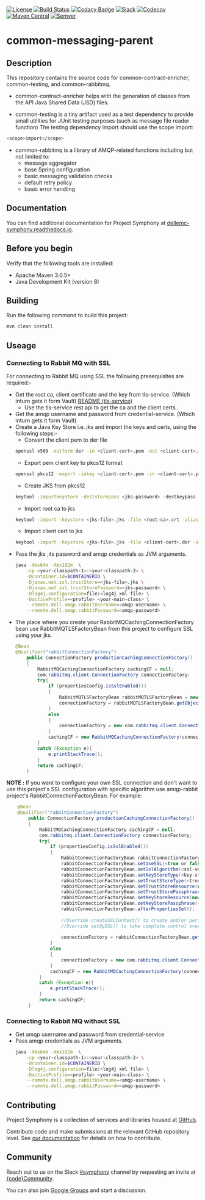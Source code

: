 [![License](https://img.shields.io/badge/License-EPL%201.0-red.svg)](https://opensource.org/licenses/EPL-1.0)
[![Build Status](https://travis-ci.org/dellemc-symphony/common-messaging-parent.svg?branch=master)](https://travis-ci.org/dellemc-symphony/common-messaging-parent)
[![Codacy Badge](https://api.codacy.com/project/badge/Grade/75f9e97ba3a746d9bb0d0a9804aaed92)](https://www.codacy.com/app/chamap1/common-messaging-parent?utm_source=github.com&utm_medium=referral&utm_content=dellemc-symphony/common-messaging-parent&utm_campaign=badger)
[![Slack](http://slack.yourdomain.com/badge.svg)](https://codecommunity.slack.com/messages/symphony)
[![Codecov](https://img.shields.io/codecov/c/github/dellemc-symphony/common-messaging-parent.svg)](https://codecov.io/gh/dellemc-symphony/common-messaging-parent)
[![Maven Central](https://maven-badges.herokuapp.com/maven-central/com.dell.cpsd/common-messaging-parent/badge.svg)](https://maven-badges.herokuapp.com/maven-central/com.dell.cpsd/common-messaging-parent)
[![Semver](http://img.shields.io/SemVer/2.0.0.png)](http://semver.org/spec/v2.0.0.html)

# common-messaging-parent

## Description

This repository contains the source code for common-contract-enricher, common-testing, and common-rabbitmq.

* common-contract-enricher helps with the generation of classes from the API Java Shared Data (JSD) files.

* common-testing is a tiny artifact used as a test dependency to provide small utilities for JUnit testing purposes (such as message file reader function)
The testing dependency import should use the scope import:
```bash
<scope>import</scope>
```

* common-rabbitmq is a library of AMQP-related functions including but not limited to:
  * message aggregator
  * base Spring configuration
  * basic messaging validation checks
  * default retry policy
  * basic error handling

## Documentation
You can find additional documentation for Project Symphony at [dellemc-symphony.readthedocs.io](https://dellemc-symphony.readthedocs.io).

## Before you begin
Verify that the following tools are installed:

* Apache Maven 3.0.5+
* Java Development Kit (version 8)

## Building
Run the following command to build this project:
```bash
mvn clean install
```
## Useage

### Connecting to Rabbit MQ with SSL

For connecting to Rabbit MQ using SSL the following presequisites are required:-

* Get the root ca, client certificate and the key from tls-service. (Which inturn gets it form Vault) [README (tls-service)](https://github.com/dellemc-symphony/tls-service-parent/blob/refactor-wip/README.md)
    * Use the tls-service rest api to get the ca and the client certs.
* Get the amqp username and password from credential-service. (Which inturn gets it form Vault)
* Create a Java Key Store i.e. jks and import the keys and certs, using the following steps:-
    * Convert the client pem to der file 
    ```bash
    openssl x509 -outform der -in <client-cert>.pem -out <client-cert>.der
    ```
    * Export pem client key to pkcs12 format
    ```bash
    openssl pkcs12 -export -inkey <client-cert>.pem -in <client-cert>.pem -chain -CAfile <root-ca>.crt -out <pkcs12-file>.p12 -password pass:<pkcs12-password>
    ```
    * Create JKS from pkcs12
    ```bash
    keytool -importkeystore -deststorepass <jks-password> -destkeypass <jks-password> -destkeystore <jks-file>.jks -srckeystore <pkcs12-file>.p12 -srcstoretype PKCS12 -srcstorepass <pkcs12-password>
    ```
    * Import root ca to jks
    ```bash
    keytool -import -keystore <jks-file>.jks -file <root-ca>.crt -alias cpsd.root.ca -storepass <jks-password> -noprompt
    ```
    * Import client cert to jks
    ```bash
    keytool -import -keystore <jks-file>.jks -file <client-cert>.der -alias cpsd.intermideate.ca -storepass <jks-password> -noprompt
    ```
* Pass the jks ,its password and amqp credentials as JVM arguments.
    ```bash
    java -Xms64m -Xmx192m  \
        -cp <your-classpath-1>:<your-classpath-2> \
        -Dcontainer.id=$CONTAINERID \
        -Djavax.net.ssl.trustStore=<jks-file>.jks \
        -Djavax.net.ssl.trustStorePassword=<jks-password> \
        -Dlog4j.configuration=file:<log4j xml file> \
        -DactiveProfile=<profile> <your-main-class> \
        --remote.dell.amqp.rabbitUsername=<amqp-username> \
        --remote.dell.amqp.rabbitPassword=<amqp-password>
    ```
* The place where you create your RabbitMQCachingConnectionFactory bean use RabbitMQTLSFactoryBean from this project to configure SSL using your jks.
    ```java
    @Bean
    @Qualifier("rabbitConnectionFactory")
        public ConnectionFactory productionCachingConnectionFactory()
        {
            RabbitMQCachingConnectionFactory cachingCF = null;
            com.rabbitmq.client.ConnectionFactory connectionFactory;
            try{
                if (propertiesConfig.isSslEnabled())
                {
                    RabbitMQTLSFactoryBean rabbitMQTLSFactoryBean = new RabbitMQTLSFactoryBean(propertiesConfig);
                    connectionFactory = rabbitMQTLSFactoryBean.getObject();
                }
                else
                {
                    connectionFactory = new com.rabbitmq.client.ConnectionFactory();
                }
                cachingCF = new RabbitMQCachingConnectionFactory(connectionFactory, propertiesConfig);
            }
            catch (Exception e){
                e.printStackTrace();
            }
            return cachingCF;
        }
    ```
    
**NOTE :** If you want to configure your own SSL connection and don't want to use this project's SSL configuration with specific algorithm use amqp-rabbit project's RabbitConnectionFactoryBean.
For example:
    
```java
    @Bean
    @Qualifier("rabbitConnectionFactory")
        public ConnectionFactory productionCachingConnectionFactory()
        {
            RabbitMQCachingConnectionFactory cachingCF = null;
            com.rabbitmq.client.ConnectionFactory connectionFactory;
            try{
                if (propertiesConfig.isSslEnabled())
                {
                    RabbitConnectionFactoryBean rabbitConnectionFactoryBean = new RabbitConnectionFactoryBean();
                    rabbitConnectionFactoryBean.setUseSSL(<true or false>);
                    rabbitConnectionFactoryBean.setSslAlgorithm(<ssl-version>);
                    rabbitConnectionFactoryBean.setKeyStoreType(<key-store-type jks or pkcs>);
                    rabbitConnectionFactoryBean.setTrustStoreType(<trust-store-type jks or pkcs>);
                    rabbitConnectionFactoryBean.setTrustStoreResource(new FileSystemResource(<path-to-trust-store>));
                    rabbitConnectionFactoryBean.setTrustStorePassphrase(<trust-store-password>);
                    rabbitConnectionFactoryBean.setKeyStoreResource(new FileSystemResource(<path-to-key-store>));
                    rabbitConnectionFactoryBean.setKeyStorePassphrase(<key-store-password>);
                    rabbitConnectionFactoryBean.afterPropertiesSet();
                    
                    //Override createSSLContext() to create and/or perform further modification of the context.
                    //Override setUpSSL() to take complete control over setting up SSL.
                    
                    connectionFactory = rabbitConnectionFactoryBean.getObject();
                }
                else
                {
                    connectionFactory = new com.rabbitmq.client.ConnectionFactory();
                }
                cachingCF = new RabbitMQCachingConnectionFactory(connectionFactory, propertiesConfig);
            }
            catch (Exception e){
                e.printStackTrace();
            }
            return cachingCF;
        }
``` 

### Connecting to Rabbit MQ without SSL
* Get amqp username and password from credential-service
* Pass amqp credentials as JVM arguments.
    ```bash
    java -Xms64m -Xmx192m  \
        -cp <your-classpath-1>:<your-classpath-2> \
        -Dcontainer.id=$CONTAINERID \
        -Dlog4j.configuration=file:<log4j xml file> \
        -DactiveProfile=<profile> <your-main-class> \
        --remote.dell.amqp.rabbitUsername=<amqp-username> \
        --remote.dell.amqp.rabbitPassword=<amqp-password>
    ```

## Contributing
Project Symphony is a collection of services and libraries housed at [GitHub][github].

Contribute code and make submissions at the relevant GitHub repository level. See [our documentation][contributing] for details on how to contribute.

## Community
Reach out to us on the Slack [#symphony][slack] channel by requesting an invite at [{code}Community][codecommunity].

You can also join [Google Groups][googlegroups] and start a discussion.
 
[slack]: https://codecommunity.slack.com/messages/symphony
[googlegroups]: https://groups.google.com/forum/#!forum/dellemc-symphony
[codecommunity]: http://community.codedellemc.com/
[contributing]: http://dellemc-symphony.readthedocs.io/en/latest/contributingtosymphony.html
[github]: https://github.com/dellemc-symphony
[documentation]: https://dellemc-symphony.readthedocs.io/en/latest/

